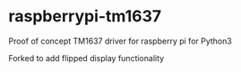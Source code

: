 # raspberrypi-tm1637
Proof of concept TM1637 driver for raspberry pi for Python3

Forked to add flipped display functionality


